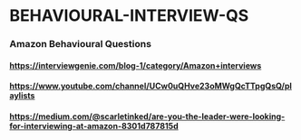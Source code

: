 # BEHAVIOURAL-INTERVIEW-QS

### Amazon Behavioural Questions

#### https://interviewgenie.com/blog-1/category/Amazon+interviews
#### https://www.youtube.com/channel/UCw0uQHve23oMWgQcTTpgQsQ/playlists
#### https://medium.com/@scarletinked/are-you-the-leader-were-looking-for-interviewing-at-amazon-8301d787815d
